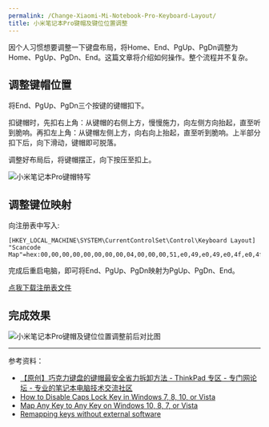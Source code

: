```yaml
---
permalink: /Change-Xiaomi-Mi-Notebook-Pro-Keyboard-Layout/
title: 小米笔记本Pro键帽及键位位置调整
---
```


因个人习惯想要调整一下键盘布局，将Home、End、PgUp、PgDn调整为Home、PgUp、PgDn、End。这篇文章将介绍如何操作。整个流程并不复杂。

## 调整键帽位置

将End、PgUp、PgDn三个按键的键帽扣下。

扣键帽时，先扣右上角：从键帽的右侧上方，慢慢施力，向左侧方向抬起，直至听到脆响。再扣左上角：从键帽左侧上方，向右向上抬起，直至听到脆响。上半部分扣下后，向下滑动，键帽即可脱落。

调整好布局后，将键帽摆正，向下按压至扣上。

![小米笔记本Pro键帽特写](https://chaohershi.github.io/images/Xiaomi_Mi_Notebook_Pro_Key_Cap.png "小米笔记本Pro键帽特写")

## 调整键位映射

向注册表中写入:
```
[HKEY_LOCAL_MACHINE\SYSTEM\CurrentControlSet\Control\Keyboard Layout]
"Scancode Map"=hex:00,00,00,00,00,00,00,00,04,00,00,00,51,e0,49,e0,49,e0,4f,e0,4f,e0,51,e0,00,00,00,00
```

完成后重启电脑，即可将End、PgUp、PgDn映射为PgUp、PgDn、End。

[点我下载注册表文件](https://chaohershi.github.io/assets/Remap_Keys_from_End_PgUp_PgDn_to_PgUp_PgDn_End.zip)

## 完成效果

![小米笔记本Pro键帽及键位位置调整前后对比图](https://chaohershi.github.io/images/Xiaomi_Mi_Notebook_Pro_Keyboard_Layout_Change.png "小米笔记本Pro键帽及键位位置调整前后对比图")

---

参考资料：
- [【原创】巧克力键盘的键帽最安全省力拆卸方法 - ThinkPad 专区 - 专门网论坛 - 专业的笔记本电脑技术交流社区](https://forum.51nb.com/thread-1803503-1-1.html)
- [How to Disable Caps Lock Key in Windows 7, 8, 10, or Vista](https://www.howtogeek.com/howto/windows-vista/disable-caps-lock-key-in-windows-vista/)
- [Map Any Key to Any Key on Windows 10, 8, 7, or Vista](https://www.howtogeek.com/howto/windows-vista/map-any-key-to-any-key-on-windows-xp-vista/)
- [Remapping keys without external software](https://superuser.com/questions/514903/remapping-keys-without-external-software)
